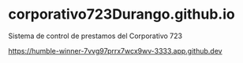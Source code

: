 # corporativo723Durango.github.io
Sistema de control de prestamos del Corporativo 723

https://humble-winner-7vvg97prrx7wcx9wv-3333.app.github.dev
